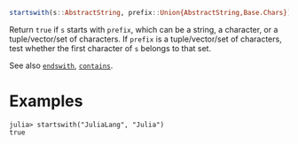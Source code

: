 ```julia
startswith(s::AbstractString, prefix::Union{AbstractString,Base.Chars})
```

Return `true` if `s` starts with `prefix`, which can be a string, a character, or a tuple/vector/set of characters. If `prefix` is a tuple/vector/set of characters, test whether the first character of `s` belongs to that set.

See also [`endswith`](@ref), [`contains`](@ref).

# Examples

```jldoctest
julia> startswith("JuliaLang", "Julia")
true
```
